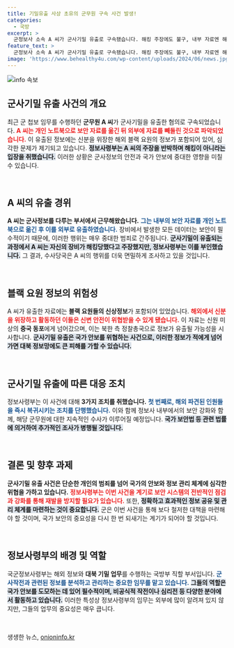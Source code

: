 ```yaml
---
title: 기밀유출 사상 초유의 군무원 구속 사건 발생!
categories:
  - 국방
excerpt: >
  군정보사 소속 A 씨가 군사기밀 유출로 구속됐습니다. 해킹 주장에도 불구, 내부 자료엔 해외 블랙요원 정보가 포함돼 대북 정보망에 심각한 위협이 될 전망입니다. 클릭하고 깊이 있는 내용 확인하세요!
feature_text: >
  군정보사 소속 A 씨가 군사기밀 유출로 구속됐습니다. 해킹 주장에도 불구, 내부 자료엔 해외 블랙요원 정보가 포함돼 대북 정보망에 심각한 위협이 될 전망입니다. 클릭하고 깊이 있는 내용 확인하세요!
image: 'https://www.behealthy4u.com/wp-content/uploads/2024/06/news.jpg'
---
```


<p><img src="https://www.behealthy4u.com/wp-content/uploads/2024/06/news.jpg" alt="info 속보" /></p>

<h2 data-ke-size="size26">군사기밀 유출 사건의 개요</h2>

<p data-ke-size="size16">최근 군 첩보 임무를 수행하던 <b>군무원 A 씨</b>가 군사기밀을 유출한 혐의로 구속되었습니다. <b><span style="color: #ee2323;">A 씨는 개인 노트북으로 보안 자료를 옮긴 뒤 외부에 자료를 빼돌린 것으로 파악되었습니다.</span></b> 이 유출된 정보에는 신분을 위장한 해외 블랙 요원의 정보가 포함되어 있어, 심각한 문제가 제기되고 있습니다. <b><span style="background-color: #21538527;">정보사령부는 A 씨의 주장을 반박하며 해킹이 아니라는 입장을 취했습니다.</span></b> 이러한 상황은 군사정보의 안전과 국가 안보에 중대한 영향을 미칠 수 있습니다.</p>

<p data-ke-size="size16">&nbsp;</p>

<h2 data-ke-size="size26">A 씨의 유출 경위</h2>

<p data-ke-size="size16"><b>A 씨는 군사정보를 다루는 부서에서 근무해왔습니다.</b> <b><span style="color: #1a5490;">그는 내부의 보안 자료를 개인 노트북으로 옮긴 후 이를 외부로 유출하였습니다.</span></b> 장비에서 발생한 모든 데이터는 보안이 필수적이기 때문에, 이러한 행위는 매우 중대한 범죄로 간주됩니다. <b><span style="background-color: #21538527;">군사기밀이 유출되는 과정에서 A 씨는 자신의 장비가 해킹당했다고 주장했지만, 정보사령부는 이를 부인했습니다.</span></b> 그 결과, 수사당국은 A 씨의 행위를 더욱 면밀하게 조사하고 있을 것입니다.</p>

<p data-ke-size="size16">&nbsp;</p>

<h2 data-ke-size="size26">블랙 요원 정보의 위험성</h2>

<p data-ke-size="size16">A 씨가 유출한 자료에는 <b>블랙 요원들의 신상정보</b>가 포함되어 있었습니다. <b><span style="color: #ee2323;">해외에서 신분을 위장하고 활동하던 이들은 신변 안전이 위협받을 수 있게 됐습니다.</span></b> 이 자료는 신원 미상의 <b>중국 동포</b>에게 넘어갔으며, 이는 북한 측 정찰총국으로 정보가 유출될 가능성을 시사합니다. <b><span style="background-color: #21538527;">군사기밀 유출은 국가 안보를 위협하는 사건으로, 이러한 정보가 적에게 넘어가면 대북 정보망에도 큰 피해를 가할 수 있습니다.</span></b></p>

<p data-ke-size="size16">&nbsp;</p>

<h2 data-ke-size="size26">군사기밀 유출에 따른 대응 조치</h2>

<p data-ke-size="size16">정보사령부는 이 사건에 대해 <b>3가지 조치를 취했습니다.</b> <b><span style="color: #1a5490;">첫 번째로, 해외 파견된 인원들을 즉시 복귀시키는 조치를 단행했습니다.</span></b> 이와 함께 정보사 내부에서의 보안 강화와 함께, 해당 군무원에 대한 지속적인 수사가 이루어질 예정입니다. <b><span style="background-color: #21538527;">국가 보안법 등 관련 법률에 의거하여 추가적인 조사가 병행될 것입니다.</span></b></p>

<p data-ke-size="size16">&nbsp;</p>

<h2 data-ke-size="size26">결론 및 향후 과제</h2>

<p data-ke-size="size16"><b>군사기밀 유출 사건은 단순한 개인의 범죄를 넘어 국가의 안보와 정보 관리 체계에 심각한 위협을 가하고 있습니다.</b> <b><span style="color: #ee2323;">정보사령부는 이번 사건을 계기로 보안 시스템의 전반적인 점검과 강화를 통해 재발을 방지할 필요가 있습니다.</span></b> 또한, <b><span style="background-color: #21538527;">정확하고 효과적인 정보 공유 및 관리 체계를 마련하는 것이 중요합니다.</span></b> 군은 이번 사건을 통해 보다 철저한 대책을 마련해야 할 것이며, 국가 보안의 중요성을 다시 한 번 되새기는 계기가 되어야 할 것입니다.</p>

<p data-ke-size="size16">&nbsp;</p>

<h2 data-ke-size="size26">정보사령부의 배경 및 역할</h2>

<p data-ke-size="size16">국군정보사령부는 해외 정보와 <b>대북 기밀 업무</b>를 수행하는 국방부 직할 부서입니다. <b><span style="color: #1a5490;">군사작전과 관련된 정보를 분석하고 관리하는 중요한 임무를 맡고 있습니다.</span></b> <b><span style="background-color: #21538527;">그들의 역할은 국가 안보를 도모하는 데 있어 필수적이며, 비공식적 작전이나 심리전 등 다양한 분야에서 활동하고 있습니다.</span></b> 이러한 특성상 정보사령부의 임무는 외부에 많이 알려져 있지 않지만, 그들의 업무의 중요성은 매우 큽니다.</p>

<p data-ke-size="size16">&nbsp;</p>
생생한 뉴스, <a href="https://onioninfo.kr" rel="dofollow">onioninfo.kr</a>



